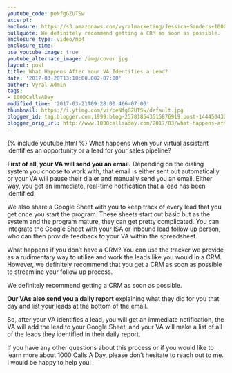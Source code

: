 ```yaml
---
youtube_code: peNfgGZUTSw
excerpt:
enclosure: https://s3.amazonaws.com/vyralmarketing/Jessica+Sanders+1000CallsADay/1000+Calls+A+Day+What+happens+after+your+VA+finds+a+lead.mp4
pullquote: We definitely recommend getting a CRM as soon as possible.
enclosure_type: video/mp4
enclosure_time:
use_youtube_image: true
youtube_alternate_image: /img/cover.jpg
layout: post
title: What Happens After Your VA Identifies a Lead?
date: '2017-03-20T13:10:00.002-07:00'
author: Vyral Admin
tags:
- 1000CallsADay
modified_time: '2017-03-21T09:28:00.466-07:00'
thumbnail: https://i.ytimg.com/vi/peNfgGZUTSw/default.jpg
blogger_id: tag:blogger.com,1999:blog-257818543515876919.post-1444504324052071366
blogger_orig_url: http://www.1000callsaday.com/2017/03/what-happens-after-your-va-identifies.html
---
```

{% include youtube.html %}
What happens when your virtual assistant identifies an opportunity or a lead for your sales pipeline?

**First of all, your VA will send you an email.** Depending on the dialing system you choose to work with, that email is either sent out automatically or your VA will pause their dialer and manually send you an email. Either way, you get an immediate, real-time notification that a lead has been identified.

We also share a Google Sheet with you to keep track of every lead that you get once you start the program. These sheets start out basic but as the system and the program mature, they can get pretty complicated. You can integrate the Google Sheet with your ISA or inbound lead follow up person, who can then provide feedback to your VA within the spreadsheet.

What happens if you don’t have a CRM? You can use the tracker we provide as a rudimentary way to utilize and work the leads like you would in a CRM. However, we definitely recommend that you get a CRM as soon as possible to streamline your follow up process.

We definitely recommend getting a CRM as soon as possible.

**Our VAs also send you a daily report** explaining what they did for you that day and list your leads at the bottom of the email.

So, after your VA identifies a lead, you will get an immediate notification, the VA will add the lead to your Google Sheet, and your VA will make a list of all of the leads they identified in their daily report.

If you have any other questions about this process or if you would like to learn more about 1000 Calls A Day, please don’t hesitate to reach out to me. I would be happy to help you!
